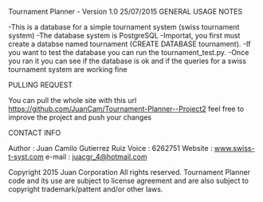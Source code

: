 Tournament Planner - Version 1.0 25/07/2015
GENERAL USAGE NOTES

-This is a database for a simple tournament system (swiss tournament system)
-The database system is PostgreSQL
-Importat, you first must create a databse named tournament (CREATE DATABASE tournament).
-If you want to test the database you can run the tournament_test.py.
-Once you ran it you can see if the database is ok and if the queries for a swiss tournament system are working fine


PULLING REQUEST

You can pull the whole site with this url https://github.com/JuanCam/Tournament-Planner--Project2 feel free to improve the project and push your changes

CONTACT INFO

Author : Juan Camilo Gutierrez Ruiz
Voice : 6262751
Website : www.swiss-t-syst.com
e-mail : juacgr_4@hotmail.com

Copyright 2015 Juan Corporation All rights reserved. Tournament Planner code and its use are subject to license agreement and are also subject to copyright trademark/pattent and/or other laws.

